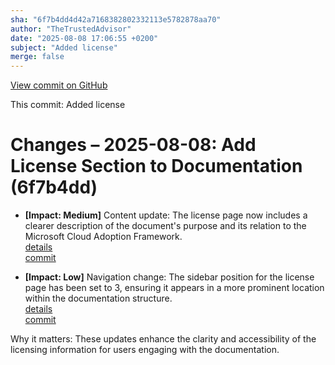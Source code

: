 ```yaml
---
sha: "6f7b4dd4d42a7168382802332113e5782878aa70"
author: "TheTrustedAdvisor"
date: "2025-08-08 17:06:55 +0200"
subject: "Added license"
merge: false
---
```


[View commit on GitHub](https://github.com/TheTrustedAdvisor/FabricAdoptionFramework/commit/6f7b4dd4d42a7168382802332113e5782878aa70)

This commit: Added license

# Changes – 2025-08-08: Add License Section to Documentation (6f7b4dd)

- **[Impact: Medium]** Content update: The license page now includes a clearer description of the document's purpose and its relation to the Microsoft Cloud Adoption Framework.  
   [details](/docs/about/changes/2025-08-08-added-license)  
   [commit](https://github.com/TheTrustedAdvisor/FabricAdoptionFramework/commit/6f7b4dd4d42a7168382802332113e5782878aa70)  

- **[Impact: Low]** Navigation change: The sidebar position for the license page has been set to 3, ensuring it appears in a more prominent location within the documentation structure.  
   [details](/docs/about/changes/2025-08-08-added-license)  
   [commit](https://github.com/TheTrustedAdvisor/FabricAdoptionFramework/commit/6f7b4dd4d42a7168382802332113e5782878aa70)  

Why it matters: These updates enhance the clarity and accessibility of the licensing information for users engaging with the documentation.
